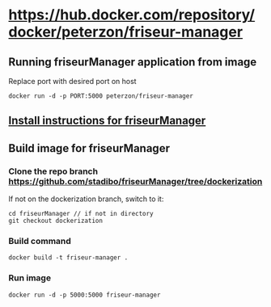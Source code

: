 # https://hub.docker.com/repository/docker/peterzon/friseur-manager

## Running friseurManager application from image

Replace port with desired port on host

```
docker run -d -p PORT:5000 peterzon/friseur-manager
```

## [Install instructions for friseurManager](https://github.com/stadibo/friseurManager/blob/master/documentation/installation_guide.md)

## Build image for friseurManager

### Clone the repo branch https://github.com/stadibo/friseurManager/tree/dockerization

If not on the dockerization branch, switch to it:
```
cd friseurManager // if not in directory
git checkout dockerization
```

### Build command

```
docker build -t friseur-manager .
```

### Run image

```
docker run -d -p 5000:5000 friseur-manager
```